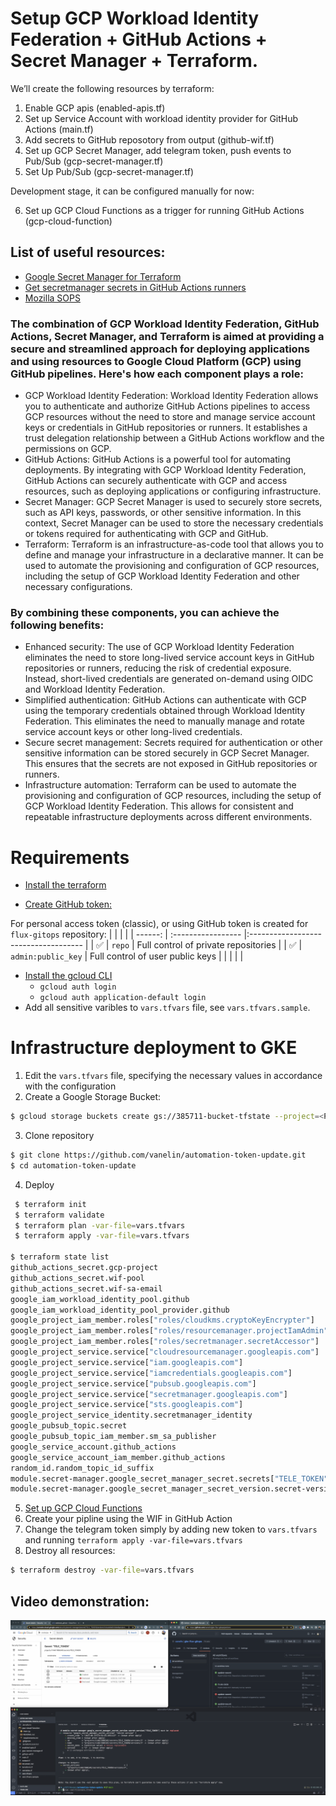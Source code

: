 # Setup GCP Workload Identity Federation + GitHub Actions + Secret Manager + Terraform.
We’ll create the following resources by terraform:

1. Enable GCP apis (enabled-apis.tf)
2. Set up Service Account with workload identity provider for GitHub Actions (main.tf)
3. Add secrets to GitHub reposotory from output (github-wif.tf)
4. Set up GCP Secret Manager, add telegram token, push events to Pub/Sub (gcp-secret-manager.tf)
5. Set Up Pub/Sub (gcp-secret-manager.tf)

Development stage, it can be configured manually for now:

6. Set up GCP Cloud Functions as a trigger for running GitHub Actions (gcp-сloud-function)

## List of useful resources:
- [Google Secret Manager for Terraform](https://github.com/GoogleCloudPlatform/terraform-google-secret-manager)
- [Get secretmanager secrets in GitHub Actions runners](https://github.com/google-github-actions/get-secretmanager-secrets)
- [Mozilla SOPS](https://github.com/mozilla/sops)

### The combination of GCP Workload Identity Federation, GitHub Actions, Secret Manager, and Terraform is aimed at providing a secure and streamlined approach for deploying applications and using resources to Google Cloud Platform (GCP) using GitHub pipelines. Here's how each component plays a role:

- GCP Workload Identity Federation: Workload Identity Federation allows you to authenticate and authorize GitHub Actions pipelines to access GCP resources without the need to store and manage service account keys or credentials in GitHub repositories or runners. It establishes a trust delegation relationship between a GitHub Actions workflow and the permissions on GCP.
- GitHub Actions: GitHub Actions is a powerful tool for automating deployments. By integrating with GCP Workload Identity Federation, GitHub Actions can securely authenticate with GCP and access resources, such as deploying applications or configuring infrastructure.
- Secret Manager: GCP Secret Manager is used to securely store secrets, such as API keys, passwords, or other sensitive information. In this context, Secret Manager can be used to store the necessary credentials or tokens required for authenticating with GCP and GitHub.
- Terraform: Terraform is an infrastructure-as-code tool that allows you to define and manage your infrastructure in a declarative manner. It can be used to automate the provisioning and configuration of GCP resources, including the setup of GCP Workload Identity Federation and other necessary configurations.

### By combining these components, you can achieve the following benefits:

- Enhanced security: The use of GCP Workload Identity Federation eliminates the need to store long-lived service account keys in GitHub repositories or runners, reducing the risk of credential exposure. Instead, short-lived credentials are generated on-demand using OIDC and Workload Identity Federation.
- Simplified authentication: GitHub Actions can authenticate with GCP using the temporary credentials obtained through Workload Identity Federation. This eliminates the need to manually manage and rotate service account keys or other long-lived credentials.
- Secure secret management: Secrets required for authentication or other sensitive information can be stored securely in GCP Secret Manager. This ensures that the secrets are not exposed in GitHub repositories or runners.
- Infrastructure automation: Terraform can be used to automate the provisioning and configuration of GCP resources, including the setup of GCP Workload Identity Federation. This allows for consistent and repeatable infrastructure deployments across different environments.

# Requirements

- [Install the terraform](https://developer.hashicorp.com/terraform/tutorials/aws-get-started/install-cli#install-terraform)

- [Create GitHub token:](https://docs.github.com/en/authentication/keeping-your-account-and-data-secure/managing-your-personal-access-tokens)

For personal access token (classic), or using GitHub token is created for `flux-gitops` repository:
|         | 		   		   |			                          |
| ------: | :----------------- |:------------------------------------ |
| ✅      | `repo`             | Full control of private repositories |
| ✅      | `admin:public_key` | Full control of user public keys     |
|  		  |  		           |	                                  |


- [Install the gcloud CLI](https://cloud.google.com/sdk/docs/install)
  - `gcloud auth login`
  - `gcloud auth application-default login`
- Add all sensitive varibles to `vars.tfvars` file, see `vars.tfvars.sample`.

# Infrastructure deployment to GKE
1. Edit the `vars.tfvars` file, specifying the necessary values in accordance with the configuration
2. Create a Google Storage Bucket:
```bash
$ gcloud storage buckets create gs://385711-bucket-tfstate --project=<PROJECT_ID> --default-storage-class=STANDARD --location=US --uniform-bucket-level-access
```
3. Clone repository
``` bash
$ git clone https://github.com/vanelin/automation-token-update.git
$ cd automation-token-update 
```
4. Deploy
```bash
 $ terraform init
 $ terraform validate
 $ terraform plan -var-file=vars.tfvars
 $ terraform apply -var-file=vars.tfvars

$ terraform state list
github_actions_secret.gcp-project
github_actions_secret.wif-pool
github_actions_secret.wif-sa-email
google_iam_workload_identity_pool.github
google_iam_workload_identity_pool_provider.github
google_project_iam_member.roles["roles/cloudkms.cryptoKeyEncrypter"]
google_project_iam_member.roles["roles/resourcemanager.projectIamAdmin"]
google_project_iam_member.roles["roles/secretmanager.secretAccessor"]
google_project_service.service["cloudresourcemanager.googleapis.com"]
google_project_service.service["iam.googleapis.com"]
google_project_service.service["iamcredentials.googleapis.com"]
google_project_service.service["pubsub.googleapis.com"]
google_project_service.service["secretmanager.googleapis.com"]
google_project_service.service["sts.googleapis.com"]
google_project_service_identity.secretmanager_identity
google_pubsub_topic.secret
google_pubsub_topic_iam_member.sm_sa_publisher
google_service_account.github_actions
google_service_account_iam_member.github_actions
random_id.random_topic_id_suffix
module.secret-manager.google_secret_manager_secret.secrets["TELE_TOKEN"]
module.secret-manager.google_secret_manager_secret_version.secret-version["TELE_TOKEN"]
```
5. [Set up GCP Cloud Functions](gcp-сloud-function/README.md)
6. Create your pipline using the WIF in GitHub Action
7. Change the telegram token simply by adding new token to `vars.tfvars` and running `terraform apply -var-file=vars.tfvars`
8. Destroy all resources:
```bash
$ terraform destroy -var-file=vars.tfvars
```

## Video demonstration:
[![IMAGE ALT TEXT](images/preview.png)](https://share.cleanshot.com/QyhP4svh "Click to watch")